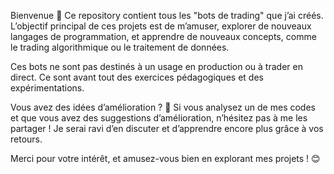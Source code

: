 Bienvenue 👋
Ce repository contient tous les "bots de trading" que j’ai créés.
L’objectif principal de ces projets est de m’amuser, explorer de nouveaux langages de programmation, et apprendre de nouveaux concepts, comme le trading algorithmique ou le traitement de données.

Ces bots ne sont pas destinés à un usage en production ou à trader en direct. Ce sont avant tout des exercices pédagogiques et des expérimentations.

Vous avez des idées d’amélioration ? 🚀
Si vous analysez un de mes codes et que vous avez des suggestions d’amélioration, n’hésitez pas à me les partager ! Je serai ravi d’en discuter et d’apprendre encore plus grâce à vos retours.

Merci pour votre intérêt, et amusez-vous bien en explorant mes projets ! 😊